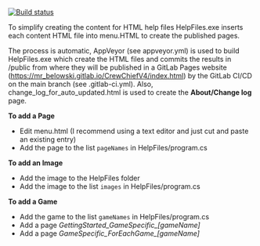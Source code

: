 [![Build status](https://ci.appveyor.com/api/projects/status/2ht05c7bpshybpe5?svg=true)](https://ci.appveyor.com/project/TonyWhitley/crewchiefv4/branch/HTMLhelp)

To simplify creating the content for HTML help files HelpFiles.exe inserts each content HTML file into menu.HTML to create the published pages.

The process is automatic, AppVeyor (see appveyor.yml) is used to build HelpFiles.exe which create the HTML files and commits the results in /public from where they will be published in a GitLab Pages website 
(https://mr_belowski.gitlab.io/CrewChiefV4/index.html) by the GitLab CI/CD on the main branch (see .gitlab-ci.yml). Also, change_log_for_auto_updated.html is used to create the **About/Change log** page.

**To add a Page**
- Edit menu.html (I recommend using a text editor and just cut and paste an existing entry)
- Add the page to the list ```pageNames``` in HelpFiles/program.cs

**To add an Image**
- Add the image to the HelpFiles folder
- Add the image to the list ```images``` in HelpFiles/program.cs

**To add a Game**
- Add the game to the list ```gameNames``` in HelpFiles/program.cs
- Add a page *GettingStarted_GameSpecific_[gameName]*
- Add a page *GameSpecific_ForEachGame_[gameName]*
